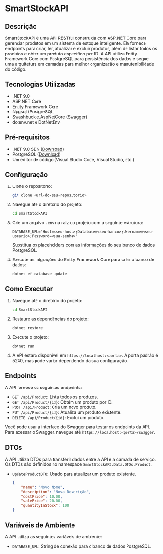 # SmartStockAPI

## Descrição

SmartStockAPI é uma API RESTful construída com ASP.NET Core para gerenciar produtos em um sistema de estoque inteligente. Ela fornece endpoints para criar, ler, atualizar e excluir produtos, além de listar todos os produtos e obter um produto específico por ID. A API utiliza Entity Framework Core com PostgreSQL para persistência dos dados e segue uma arquitetura em camadas para melhor organização e manutenibilidade do código.

## Tecnologias Utilizadas

*   .NET 9.0
*   ASP.NET Core
*   Entity Framework Core
*   Npgsql (PostgreSQL)
*   Swashbuckle.AspNetCore (Swagger)
*   dotenv.net e DotNetEnv

## Pré-requisitos

*   .NET 9.0 SDK ([Download](https://dotnet.microsoft.com/download/dotnet/9.0))
*   PostgreSQL ([Download](https://www.postgresql.org/download/))
*   Um editor de código (Visual Studio Code, Visual Studio, etc.)

## Configuração

1.  Clone o repositório:

    ```bash
    git clone <url-do-seu-repositorio>
    ```

2.  Navegue até o diretório do projeto:

    ```bash
    cd SmartStockAPI
    ```

3.  Crie um arquivo `.env` na raiz do projeto com a seguinte estrutura:

    ```
    DATABASE_URL="Host=<seu-host>;Database=<seu-banco>;Username=<seu-usuario>;Password=<sua-senha>"
    ```

    Substitua os placeholders com as informações do seu banco de dados PostgreSQL.

4.  Execute as migrações do Entity Framework Core para criar o banco de dados:

    ```bash
    dotnet ef database update
    ```

## Como Executar

1.  Navegue até o diretório do projeto:

    ```bash
    cd SmartStockAPI
    ```

2.  Restaure as dependências do projeto:

    ```bash
    dotnet restore
    ```

3.  Execute o projeto:

    ```bash
    dotnet run
    ```

4.  A API estará disponível em `https://localhost:<porta>`. A porta padrão é 5240, mas pode variar dependendo da sua configuração.

## Endpoints

A API fornece os seguintes endpoints:

*   `GET /api/Product`: Lista todos os produtos.
*   `GET /api/Product/{id}`: Obtém um produto por ID.
*   `POST /api/Product`: Cria um novo produto.
*   `PUT /api/Product/{id}`: Atualiza um produto existente.
*   `DELETE /api/Product/{id}`: Exclui um produto.

Você pode usar a interface do Swagger para testar os endpoints da API. Para acessar o Swagger, navegue até `https://localhost:<porta>/swagger`.

## DTOs

A API utiliza DTOs para transferir dados entre a API e a camada de serviço. Os DTOs são definidos no namespace `SmartStockAPI.Data.DTOs.Product`.

*   `UpdateProductDTO`: Usado para atualizar um produto existente.

    ```json
    {
        "name": "Novo Nome",
        "description": "Nova Descrição",
        "costPrice": 10.00,
        "salePrice": 20.00,
        "quantityInStock": 100
    }
    ```

## Variáveis de Ambiente

A API utiliza as seguintes variáveis de ambiente:

*   `DATABASE_URL`: String de conexão para o banco de dados PostgreSQL.